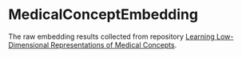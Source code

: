 # MedicalConceptEmbedding
The raw embedding results collected from repository <a href="https://github.com/clinicalml/embeddings">Learning Low-Dimensional Representations of Medical Concepts</a>.  
